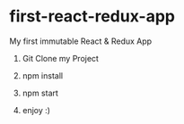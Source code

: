# first-react-redux-app
My first immutable React &amp; Redux App

1. Git Clone my Project
2. npm install
3. npm start 

4. enjoy :)
